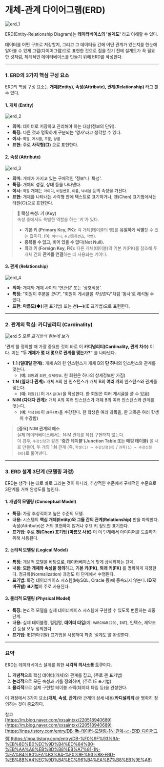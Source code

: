 # 개체-관계 다이어그램(ERD)

![erd_1](/document/images/erd_1.png)

ERD(Entity-Relationship Diagram)는 **데이터베이스의 '설계도'** 라고 이해할 수 있다.

데이터를 어떤 구조로 저장할지, 그리고 그 데이터들 간에 어떤 관계가 있는지를 한눈에 알아볼 수 있게 그림(다이어그램)으로 표현한 것으로 집을 짓기 전에 설계도가 꼭 필요한 것처럼, 체계적인 데이터베이스를 만들기 위해 ERD를 작성한다.

---

### 1. ERD의 3가지 핵심 구성 요소

ERD의 핵심 구성 요소는 **개체(Entity), 속성(Attribute), 관계(Relationship)** 라고 할 수 있다.

#### 1. 개체 (Entity)
![erd_2](/document/images/erd_2.png)
* **의미:** 데이터로 저장하고 관리해야 하는 대상(정보의 단위).
* **특징:** 다른 것과 명확하게 구분되는 '명사'라고 생각할 수 있다.
* **예시:** `회원`, `게시글`, `주문`, `상품`
* **표현:** 주로 **사각형(□)** 으로 표현한다.

#### 2. 속성 (Attribute)
![erd_3](/document/images/erd_3.png)
* **의미:** 개체가 가지고 있는 구체적인 '정보'나 '특성'.
* **특징:** 개체의 성질, 상태 등을 나타낸다.
* **예시:** `회원` 개체는 `아이디`, `비밀번호`, `이름`, `닉네임` 등의 속성을 가진다.
* **표현:** 개체를 나타내는 사각형 안에 텍스트로 표기하거나, 첸(Chen) 표기법에서는 타원(○)으로 표현한다.

> **🔑 핵심 속성: 키 (Key)**  
> 속성 중에서도 특별한 역할을 하는 '키'가 있다.
> * **기본 키 (Primary Key, PK):** 각 개체(테이블의 행)를 **유일하게 식별**할 수 있는 값이다. (예: `아이디`, `주민등록번호`, `학번`).
> * **중복될 수 없고, 비어 있을 수 없다(Not Null).**
> * **외래 키 (Foreign Key, FK):** 다른 개체(테이블)의 기본 키(PK)를 참조해 두 개체 간의 **관계를 연결**하는 데 사용되는 키이다.

#### 3. 관계 (Relationship)
![erd_4](/document/images/erd_4.png)
* **의미:** 개체와 개체 사이의 '연관성' 또는 '상호작용'.
* **특징:** "회원이 주문을 *한다*", "회원이 게시글을 *작성한다*"처럼 '동사'로 해석될 수 있다.
* **표현:** **마름모(◆)**(첸 표기법) 또는 **선(—)**(IE 표기법)으로 표현한다.

---

### 2. 관계의 핵심: 카디널리티 (Cardinality)

![erd_5](/document/images/erd_5.png)
*모든 표기방식 한눈에 보기*

'관계'를 정의할 때 가장 중요한 것이 바로 이 **카디널리티(Cardinality, 관계 차수)** 이다. 이는 **"두 개체가 몇 대 몇으로 관계를 맺는가?"** 를 나타낸다.

* **1:1 (일대일 관계):** 개체 A의 한 인스턴스가 개체 B의 **단 하나**의 인스턴스와 관계를 맺는다.
    * (예: `회원`과 `회원_상세정보`. 한 회원은 하나의 상세정보만 가짐)
* **1:N (일대다 관계):** 개체 A의 한 인스턴스가 개체 B의 **여러 개**의 인스턴스와 관계를 맺는다.
    * (예: `회원(1)`이 `게시글(N)`을 작성한다. 한 회원은 여러 게시글을 쓸 수 있음)
* **N:M (다대다 관계):** 개체 A의 여러 인스턴스가 개체 B의 여러 인스턴스와 관계를 맺는다.
    * (예: `학생(N)`이 `과목(M)`을 수강한다. 한 학생은 여러 과목을, 한 과목은 여러 학생이 수강함)

> **[중요] N:M 관계의 해소**  
> 실제 데이터베이스에서는 N:M 관계를 직접 구현하지 않는다.  
> 이 경우, `수강신청`과 같은 **'중간 테이블'(Junction Table 또는 매핑 테이블)** 을 새로 만들어, 두 개의 1:N 관계 (즉, `학생(1) → 수강신청(N)` / `과목(1) → 수강신청(N)`)로 풀어낸다.

---

### 3. ERD 설계 3단계 (모델링 과정)

ERD는 생각나는 대로 바로 그리는 것이 아니라, 추상적인 수준에서 구체적인 수준으로 3단계를 거쳐 완성도를 높인다.

#### 1. 개념적 모델링 (Conceptual Model)
* **특징:** 가장 추상적이고 높은 수준의 모델.
* **내용:** 시스템의 **핵심 개체(Entity)와 그들 간의 관계(Relationship)** 만을 파악한다. 속성(Attribute)은 거의 표현하지 않거나 주요 키 정도만 표기한다.
* **표기법:** 주로 **첸(Chen) 표기법 (마름모 사용)** 이 이 단계에서 아이디어를 도출하기 위해 사용된다.

#### 2. 논리적 모델링 (Logical Model)
* **특징:** 개념적 모델을 바탕으로, 데이터베이스에 맞게 상세화하는 단계.
* **내용:** **모든 개체와 속성을 정의**하고, **기본 키(PK), 외래 키(FK)** 를 명확하게 지정한다. 정규화(Normalization) 과정도 이 단계에서 수행된다.
* **표기법:** 특정 데이터베이스 시스템(MySQL, Oracle 등)에 종속되지 않는다. **IE(까마귀발) 표기법**이 주로 사용된다.

#### 3. 물리적 모델링 (Physical Model)
* **특징:** 논리적 모델을 실제 데이터베이스 시스템에 구현할 수 있도록 변환하는 최종 단계.
* **내용:** 실제 테이블명, 컬럼명, **데이터 타입**(예: `VARCHAR(20)`, `INT`), 인덱스, 제약조건 등을 모두 정의한다.
* **표기법:** IE(까마귀발) 표기법을 사용하여 최종 '설계도'를 완성한다.

---

### 요약

ERD는 데이터베이스 설계를 위한 **시각적 의사소통 도구**이다.
1.  **개념적**으로 핵심 데이터(개체)와 관계를 잡고, (주로 첸 표기법)
2.  **논리적**으로 모든 속성과 키를 정의하며, (주로 IE 표기법)
3.  **물리적**으로 실제 구현할 테이블 스펙(데이터 타입 등)을 완성한다.

이 과정에서 3가지 요소(**개체, 속성, 관계**)와 관계의 상세 내용(**카디널리티**)을 명확히 정의하는 것이 중요하다.

참고  
[https://m.blog.naver.com/xxsaintxx/220518940689](https://m.blog.naver.com/xxsaintxx/220518940689)  
[https://inpa.tistory.com/entry/DB-📚-데이터-모델링-1N-관계-📈-ERD-다이어그램](https://inpa.tistory.com/entry/DB-%F0%9F%93%9A-%EB%8D%B0%EC%9D%B4%ED%84%B0-%EB%AA%A8%EB%8D%B8%EB%A7%81-1N-%EA%B4%80%EA%B3%84-%F0%9F%93%88-ERD-%EB%8B%A4%EC%9D%B4%EC%96%B4%EA%B7%B8%EB%9E%A8)